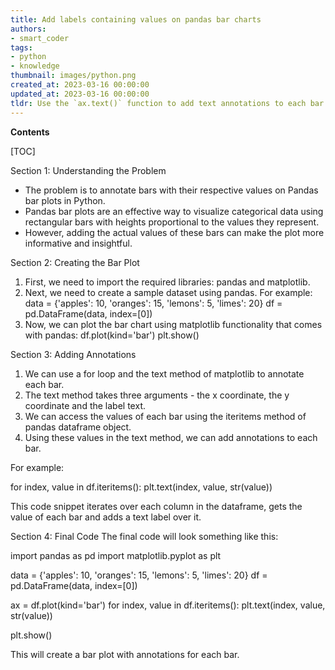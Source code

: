 ```yaml
---
title: Add labels containing values on pandas bar charts
authors:
- smart_coder
tags:
- python
- knowledge
thumbnail: images/python.png
created_at: 2023-03-16 00:00:00
updated_at: 2023-03-16 00:00:00
tldr: Use the `ax.text()` function to add text annotations to each bar of a Pandas bar plot, specifying the x and y coordinates, and the value to be displayed.
---
```


**Contents**

[TOC]

Section 1: Understanding the Problem
- The problem is to annotate bars with their respective values on Pandas bar plots in Python.
- Pandas bar plots are an effective way to visualize categorical data using rectangular bars with heights proportional to the values they represent.
- However, adding the actual values of these bars can make the plot more informative and insightful.

Section 2: Creating the Bar Plot
1. First, we need to import the required libraries: pandas and matplotlib.
2. Next, we need to create a sample dataset using pandas. For example: 
   data = {'apples': 10, 'oranges': 15, 'lemons': 5, 'limes': 20}
   df = pd.DataFrame(data, index=[0])
3. Now, we can plot the bar chart using matplotlib functionality that comes with pandas:
   df.plot(kind='bar')
   plt.show()

Section 3: Adding Annotations
1. We can use a for loop and the text method of matplotlib to annotate each bar. 
2. The text method takes three arguments - the x coordinate, the y coordinate and the label text.
3. We can access the values of each bar using the iteritems method of pandas dataframe object.
4. Using these values in the text method, we can add annotations to each bar.

For example: 

for index, value in df.iteritems():
   plt.text(index, value, str(value))

This code snippet iterates over each column in the dataframe, gets the value of each bar and adds a text label over it.

Section 4: Final Code
The final code will look something like this:

import pandas as pd
import matplotlib.pyplot as plt

data = {'apples': 10, 'oranges': 15, 'lemons': 5, 'limes': 20}
df = pd.DataFrame(data, index=[0])

ax = df.plot(kind='bar')
for index, value in df.iteritems():
    plt.text(index, value, str(value))

plt.show()

This will create a bar plot with annotations for each bar.
